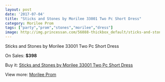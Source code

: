 ```yaml
---
layout: post
date: '2017-07-04'
title: "Sticks and Stones by Morilee 33001 Two Pc Short Dress"
category: Morilee Prom
tags: ["party","prom","stones","morilee","dress"]
image: http://img.princessan.com/56088-thickbox_default/sticks-and-stones-by-morilee-33001-two-pc-short-dress.jpg
---
```

Sticks and Stones by Morilee 33001 Two Pc Short Dress

On Sales: **$398**
<a href="https://www.princessan.com/en/morilee-prom/25163-sticks-and-stones-by-morilee-33001-two-pc-short-dress.html"><amp-img layout="responsive" width="600" height="600" src="//img.princessan.com/56088-thickbox_default/sticks-and-stones-by-morilee-33001-two-pc-short-dress.jpg" alt="Sticks and Stones by Morilee 33001 Two Pc Short Dress 0" /></a>
<a href="https://www.princessan.com/en/morilee-prom/25163-sticks-and-stones-by-morilee-33001-two-pc-short-dress.html"><amp-img layout="responsive" width="600" height="600" src="//img.princessan.com/56090-thickbox_default/sticks-and-stones-by-morilee-33001-two-pc-short-dress.jpg" alt="Sticks and Stones by Morilee 33001 Two Pc Short Dress 1" /></a>
<a href="https://www.princessan.com/en/morilee-prom/25163-sticks-and-stones-by-morilee-33001-two-pc-short-dress.html"><amp-img layout="responsive" width="600" height="600" src="//img.princessan.com/56089-thickbox_default/sticks-and-stones-by-morilee-33001-two-pc-short-dress.jpg" alt="Sticks and Stones by Morilee 33001 Two Pc Short Dress 2" /></a>

Buy it: [Sticks and Stones by Morilee 33001 Two Pc Short Dress](https://www.princessan.com/en/morilee-prom/25163-sticks-and-stones-by-morilee-33001-two-pc-short-dress.html "Sticks and Stones by Morilee 33001 Two Pc Short Dress")

View more: [Morilee Prom](https://www.princessan.com/en/211-morilee-prom "Morilee Prom")